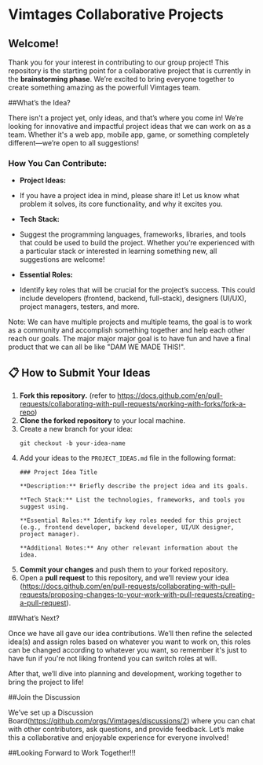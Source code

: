 # Vimtages Collaborative Projects

## Welcome!

Thank you for your interest in contributing to our group project! This repository is the starting point for a collaborative project that is currently in the **brainstorming phase**. We’re excited to bring everyone together to create something amazing as the powerfull Vimtages team.

##What’s the Idea?

There isn't a project yet, only ideas, and that’s where you come in! We’re looking for innovative and impactful project ideas that we can work on as a team. Whether it's a web app, mobile app, game, or something completely different—we’re open to all suggestions!

### How You Can Contribute:

- **Project Ideas:**
- If you have a project idea in mind, please share it! Let us know what problem it solves, its core functionality, and why it excites you.


- **Tech Stack:**
-  Suggest the programming languages, frameworks, libraries, and tools that could be used to build the project. Whether you’re experienced with a particular stack or interested in learning something new, all suggestions are welcome!

- **Essential Roles:**
- Identify key roles that will be crucial for the project’s success. This could include developers (frontend, backend, full-stack), designers (UI/UX), project managers, testers, and more.

Note: We can have multiple projects and multiple teams, the goal is to work as a community and accomplish something together and help each other reach our goals. The major major major goal is to have fun and have a final product that we can all be like "DAM WE MADE THIS!".

## 📋 How to Submit Your Ideas

1. **Fork this repository.** (refer to https://docs.github.com/en/pull-requests/collaborating-with-pull-requests/working-with-forks/fork-a-repo)
2. **Clone the forked repository** to your local machine.
3. Create a new branch for your idea:
   ```
   git checkout -b your-idea-name
   ```
4. Add your ideas to the `PROJECT_IDEAS.md` file in the following format:
   ```
   ### Project Idea Title

   **Description:** Briefly describe the project idea and its goals.

   **Tech Stack:** List the technologies, frameworks, and tools you suggest using.

   **Essential Roles:** Identify key roles needed for this project (e.g., frontend developer, backend developer, UI/UX designer, project manager).

   **Additional Notes:** Any other relevant information about the idea.
   ```
5. **Commit your changes** and push them to your forked repository.
6. Open a **pull request** to this repository, and we’ll review your idea (https://docs.github.com/en/pull-requests/collaborating-with-pull-requests/proposing-changes-to-your-work-with-pull-requests/creating-a-pull-request).

##What’s Next?

Once we have all gave our idea contributions. We’ll then refine the selected idea(s) and assign roles based on whatever you want to work on, this roles can be changed according to whatever you want, so remember it's just to have fun if you're not liking frontend you can switch roles at will. 

After that, we’ll dive into planning and development, working together to bring the project to life!

##Join the Discussion

We’ve set up a Discussion Board(https://github.com/orgs/Vimtages/discussions/2) where you can chat with other contributors, ask questions, and provide feedback. Let’s make this a collaborative and enjoyable experience for everyone involved!

##Looking Forward to Work Together!!!
